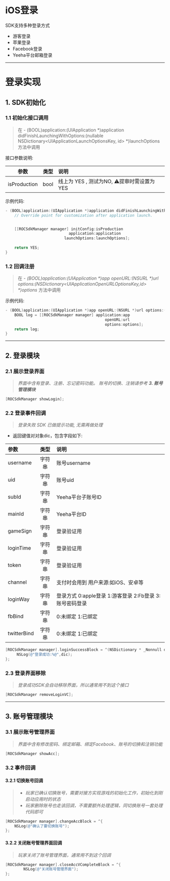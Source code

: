 # iOS登录
SDK支持多种登录方式
- 游客登录
- 苹果登录
-  Facebook登录
-  Yeeha平台邮箱登录

---
# 登录实现
## 1. SDK初始化
### 1.1 初始化接口调用
> 在  - (BOOL)application:(UIApplication *)application didFinishLaunchingWithOptions:(nullable NSDictionary<UIApplicationLaunchOptionsKey, id> *)launchOptions 方法中调用

接口参数说明:

| 参数   | 类型 |     说明 |
| :--: | :---: | :-- |
| isProduction | bool | 线上为 YES , 测试为NO, ⚠️提审时需设置为YES |

示例代码:
```objectivec
- (BOOL)application:(UIApplication *)application didFinishLaunchingWithOptions:(NSDictionary *)launchOptions {
    // Override point for customization after application launch.


    [[ROCSdkManager manager] initConfig:isProduction
                            application:application
                          launchOptions:launchOptions];
               
    return YES;
}
```

### 1.2 回调注册
> 在  _- (BOOL)application:(UIApplication *)app openURL:(NSURL *)url options:(NSDictionary<UIApplicationOpenURLOptionsKey,id> *)options_  方法中调用

示例代码:
```objectivec
- (BOOL)application:(UIApplication *)app openURL:(NSURL *)url options:(NSDictionary<UIApplicationOpenURLOptionsKey,id> *)options API_AVAILABLE(ios(9.0)){
    BOOL log = [[ROCSdkManager manager] application:app
                                            openURL:url
                                            options:options];
    return log; 
}
```

---
## 2. 登录模块
### 2.1 展示登录界面
> *界面中含有登录、注册、忘记密码功能。 账号的切换、注销请参考 **3. 账号管理模块***
```objectivec
[ROCSdkManager showLogin];
```

### 2.2 登录事件回调
> *登录失败 SDK 已做提示功能, 无需再做处理*

- 返回键值对对象dic，包含字段如下:

| 参数   | 类型 |     说明 |
| :-- | :---: | :-- |
| username | 字符串 | 账号username |
| uid | 字符串 | 账号uid |
| subId | 字符串 | Yeeha平台子账号ID |
| mainId | 字符串 | Yeeha平台ID |
| gameSign | 字符串 | 登录验证用 |
| loginTime | 字符串 | 登录验证用 |
| token | 字符串 | 登录验证用 |
| channel | 字符串 | 支付时会用到  用户来源:如iOS、安卓等 |
| loginWay | 字符串 | 登录方式  0:apple登录 1:游客登录 2:Fb登录 3:账号密码登录 |
| fbBind | 字符串 | 0:未绑定  1:已绑定 |
| twitterBind | 字符串 | 0:未绑定  1:已绑定 |

```objectivec
[ROCSdkManager manager].loginSuccessBlock = ^(NSDictionary * _Nonnull dic) {
     NSLog(@"登录成功:%@",dic);
};
```

### 2.3 登录界面移除
> *登录成功SDK会自动移除界面，所以通常用不到这个接口*

```objectivec
[ROCSdkManager removeLoginVC];
```

---
## 3. 账号管理模块
### 3.1 展示账号管理界面
> *界面中含有修改密码、绑定邮箱、绑定Facebook、账号的切换和注销功能*

```objectivec
[ROCSdkManager showAcc];
```

### 3.2 事件回调
#### 3.2.1 切换账号回调
> * *玩家已确认切换账号，需要对接方实现游戏的初始化工作，初始化到刚启动应用时的状态*
> * *玩家删除账号也走该回调，不需要额外处理逻辑，同切换账号一套处理代码即可*

```objectivec
[ROCSdkManager manager].changeAccBlock = ^{
    NSLog(@"确认了要切换账号");
};
```

#### 3.2.2 关闭账号管理界面回调
> *玩家关闭了账号管理界面，通常用不到这个回调*

```objectivec
[ROCSdkManager manager].closeAccVCompleteBlock = ^{
        NSLog(@"关闭账号管理界面");
};
```

